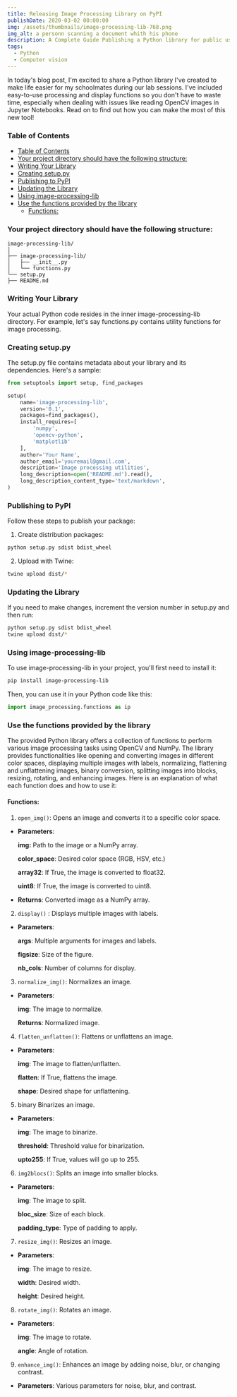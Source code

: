 ```yaml
---
title: Releasing Image Processing Library on PyPI
publishDate: 2020-03-02 00:00:00
img: /assets/thumbnails/image-processing-lib-768.png
img_alt: a personn scanning a document whith his phone
description: A Complete Guide Publishing a Python library for public use is a rewarding experience. In this guide, we'll walk you through how to release a Python library to the Python Package Index (PyPI) using an example package called image-processing-lib.
tags:
  - Python
  - Computer vision
---
```


In today's blog post, I'm excited to share a Python library I've created to make life easier for my schoolmates during our lab sessions. I've included easy-to-use processing and display functions so you don't have to waste time, especially when dealing with issues like reading OpenCV images in Jupyter Notebooks. Read on to find out how you can make the most of this new tool!

### Table of Contents

- [Table of Contents](#table-of-contents)
- [Your project directory should have the following structure:](#your-project-directory-should-have-the-following-structure)
- [Writing Your Library](#writing-your-library)
- [Creating setup.py](#creating-setuppy)
- [Publishing to PyPI](#publishing-to-pypi)
- [Updating the Library](#updating-the-library)
- [Using image-processing-lib](#using-image-processing-lib)
- [Use the functions provided by the library](#use-the-functions-provided-by-the-library)
  - [Functions:](#functions)




### Your project directory should have the following structure:

```plaintext
image-processing-lib/
│
├── image-processing-lib/
│   ├── __init__.py
│   └── functions.py 
└── setup.py
├── README.md
```

### Writing Your Library
Your actual Python code resides in the inner image-processing-lib directory. For example, let's say functions.py contains utility functions for image processing.

### Creating setup.py
The setup.py file contains metadata about your library and its dependencies. Here's a sample:

```python
from setuptools import setup, find_packages

setup(
    name='image-processing-lib',
    version='0.1',
    packages=find_packages(),
    install_requires=[
        'numpy',
        'opencv-python',
        'matplotlib'
    ],
    author='Your Name',
    author_email='youremail@gmail.com',
    description='Image processing utilities',
    long_description=open('README.md').read(),
    long_description_content_type='text/markdown',
)
```

### Publishing to PyPI
Follow these steps to publish your package:

1. Create distribution packages:
```bash
python setup.py sdist bdist_wheel
```
2. Upload with Twine:
```bash
twine upload dist/*
```

### Updating the Library
If you need to make changes, increment the version number in setup.py and then run:

```bash
python setup.py sdist bdist_wheel
twine upload dist/*
```

### Using image-processing-lib
To use image-processing-lib in your project, you'll first need to install it:

```bash
pip install image-processing-lib
```
Then, you can use it in your Python code like this:

```python
import image_processing.functions as ip
```

### Use the functions provided by the library
The provided Python library offers a collection of functions to perform various image processing tasks using OpenCV and NumPy. The library provides functionalities like opening and converting images in different color spaces, displaying multiple images with labels, normalizing, flattening and unflattening images, binary conversion, splitting images into blocks, resizing, rotating, and enhancing images. Here is an explanation of what each function does and how to use it:

#### Functions:

1. `open_img()`:
Opens an image and converts it to a specific color space.
- **Parameters**:

    **img:** Path to the image or a NumPy array.

    **color_space**: Desired color space (RGB, HSV, etc.)

    **array32**: If True, the image is converted to float32.

    **uint8**: If True, the image is converted to uint8.

- **Returns**: Converted image as a NumPy array.

2. `display()` :
Displays multiple images with labels.
- **Parameters**:

    **args**: Multiple arguments for images and labels.

    **figsize**: Size of the figure.

    **nb_cols**: Number of columns for display.

3. `normalize_img()`:
Normalizes an image.
- **Parameters**:

    **img**: The image to normalize.

    **Returns**: Normalized image.

4. `flatten_unflatten()`:
Flattens or unflattens an image.
- **Parameters**:

    **img**: The image to flatten/unflatten.

    **flatten**: If True, flattens the image.

    **shape**: Desired shape for unflattening.

5. binary
Binarizes an image.
- **Parameters**:

    **img**: The image to binarize.

    **threshold**: Threshold value for binarization.

    **upto255**: If True, values will go up to 255.

6. `img2blocs()`:
Splits an image into smaller blocks.
- **Parameters**:

    **img**: The image to split.

    **bloc_size**: Size of each block.

    **padding_type**: Type of padding to apply.

7. `resize_img()`:
Resizes an image.
- **Parameters**:

    **img**: The image to resize.

    **width**: Desired width.

    **height**: Desired height.

8. `rotate_img()`:
Rotates an image.
- **Parameters**:

    **img**: The image to rotate.

    **angle**: Angle of rotation.

9. `enhance_img()`:
Enhances an image by adding noise, blur, or changing contrast.
- **Parameters**:
Various parameters for noise, blur, and contrast.
